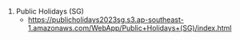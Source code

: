 1. Public Holidays (SG) 
    - https://publicholidays2023sg.s3.ap-southeast-1.amazonaws.com/WebApp/Public+Holidays+(SG)/index.html